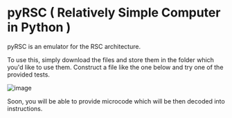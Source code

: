 # pyRSC ( Relatively Simple Computer in Python )

pyRSC is an emulator for the RSC architecture.

To use this, simply download the files and store them in the folder which you'd like to use them.
Construct a file like the one below and try one of the provided tests.

![image](https://user-images.githubusercontent.com/74928681/197368210-98ac0246-71c7-482a-91cc-a17b77646e16.png)

Soon, you will be able to provide microcode which will be then decoded into instructions.
